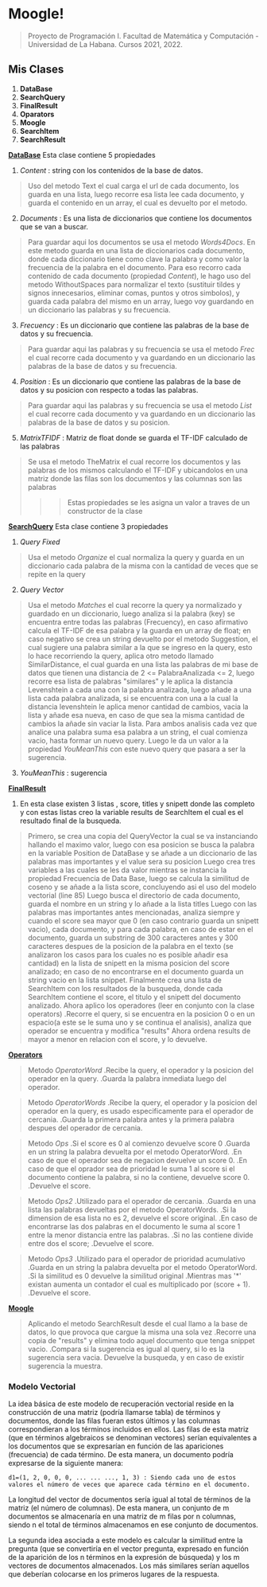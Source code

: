 # Moogle!

> Proyecto de Programación I.
> Facultad de Matemática y Computación - Universidad de La Habana.
> Cursos 2021, 2022.
## Mis Clases
1. **DataBase**
2. **SearchQuery**
3. **FinalResult**
4. **Oparators**
5. **Moogle**
6. **SearchItem** 
7. **SearchResult**

**[DataBase](MoogleEngine\DataBase.cs)**
Esta clase contiene 5 propiedades
1. *Content* : string con los contenidos de la base de datos.
  > Uso del metodo Text el cual carga el url de cada documento, los guarda en una lista, luego recorre esa lista lee cada documento, y guarda el contenido en un array, el cual es devuelto por el metodo.
2. *Documents* : Es una lista de diccionarios que contiene los documentos que se van a buscar.
  > Para guardar aqui los documentos se usa el metodo *Words4Docs*. En este metodo guarda en una lista de diccionarios cada documento, donde cada diccionario tiene como clave la palabra y como valor la frecuencia de la palabra en el documento. Para eso recorro cada contenido de cada documento (propiedad *Content*), le hago uso del metodo WithoutSpaces para normalizar el texto (sustituir tildes y signos innecesarios, eliminar comas, puntos y otros simbolos), y guarda cada palabra del mismo en un array, luego voy guardando en un diccionario las palabras y su frecuencia.
3. *Frecuency* : Es un diccionario que contiene las palabras de la base de datos y su frecuencia.
  > Para guardar aqui las palabras y su frecuencia se usa el metodo *Frec* el cual recorre cada documento y va guardando en un diccionario las palabras de la base de datos y su frecuencia.
4. *Position* : Es un diccionario que contiene las palabras de la base de datos y su posicion con respecto a todas las palabras.
  > Para guardar aqui las palabras y su frecuencia se usa el metodo *List* el cual recorre cada documento y va guardando en un diccionario las palabras de la base de datos y su posicion.
5. *MatrixTFIDF* : Matriz de float donde se guarda el TF-IDF calculado de las palabras
  > Se usa el metodo TheMatrix el cual recorre los documentos y las palabras de los mismos calculando el TF-IDF y ubicandolos en una matriz donde las filas son los documentos y las columnas son las palabras
>>> Estas propiedades se les asigna un valor a traves de un constructor de la clase 

**[SearchQuery](MoogleEngine\SearchQuery.cs)**
Esta clase contiene 3 propiedades
1. *Query Fixed* 
  > Usa el metodo *Organize* el cual normaliza la query y guarda en un diccionario cada palabra de la misma con la cantidad de veces que se repite en la query
2. *Query Vector*
  > Usa el metodo *Matches* el cual recorre la query ya normalizado y guardado en un diccionario, luego analiza si la palabra (key) se encuentra entre todas las palabras (Frecuency), en caso afirmativo calcula el TF-IDF de esa palabra y la guarda en un array de float; en caso negativo se crea un string devuelto por el metodo Suggestion, el cual sugiere una palabra similar a la que se ingreso en la query, esto lo hace recorriendo la query, aplica otro metodo llamado SimilarDistance, el cual guarda en una lista las palabras de mi base de datos que tienen una distancia de 2 <= PalabraAnalizada <= 2, luego recorre esa lista de palabras "similares" y le aplica la distancia Levenshtein a cada una con la palabra analizada, luego añade a una lista cada palabra analizada, si se encuentra con una a la cual la distancia levenshtein le aplica menor cantidad de cambios, vacia la lista y añade esa nueva, en caso de que sea la misma cantidad de cambios la añade sin vaciar la lista. Para ambos analisis cada vez que analice una palabra suma esa palabra a un string, el cual comienza vacio, hasta formar un nuevo query. Luego le da un valor a la propiedad *YouMeanThis* con este nuevo query que pasara a ser la sugerencia.
3. *YouMeanThis* : sugerencia

**[FinalResult](MoogleEngine\FinalResult.cs)**
1. En esta clase existen 3 listas , score, titles y snipett donde las completo y con estas listas creo la variable results de SearchItem el cual es el resultado final de la busqueda.
> Primero, se crea una copia del QueryVector la cual se va instanciando hallando el maximo valor, luego con esa posicion se busca la palabra en la variable Position de DataBase y se añade a un diccionario de las palabras mas importantes y el value sera su posicion
> Luego crea tres variables a las cuales se les da valor mientras se instancia la propiedad Frecuencia de Data Base, luego se calcula la similitud de coseno y se añade a la lista score, concluyendo asi el uso del modelo vectorial (line 85)
> Luego busca el directorio de cada documento, guarda el nombre en un string y lo añade a la lista titles
> Luego con las palabras mas importantes antes mencionadas, analiza siempre y cuando el score sea mayor que 0 (en caso contrario guarda un snipett vacio), cada documento, y para cada palabra, en caso de estar en el documento, guarda un substring de 300 caracteres antes y 300 caracteres despues de la posicion de la palabra en el texto (se analizaron los casos para los cuales no es posible añadir esa cantidad) en la lista de snipett en la misma posicion del score analizado; en caso de no encontrarse en el documento guarda un string vacio en la lista snippet.
> Finalmente crea una lista de SearchItem con los resultados de la busqueda, donde cada SearchItem contiene el score, el titulo y el snipett del documento analizado.
>Ahora aplico los operadores (leer en conjunto con la clase operators)
 .Recorre el query, si se encuentra en la posicion 0 o en un espacio(a este se le suma uno y se continua el analisis), analiza que operador se encuentra y modifica "results"
>Ahora ordena results de mayor a menor en relacion con el score, y lo devuelve.

**[Operators](MoogleEngine\Operators.cs)**
> Metodo *OperatorWord* 
  .Recibe la query, el operador y la posicion del operador en la query.
  .Guarda la palabra inmediata luego del operador.

> Metodo *OperatorWords*
  .Recibe la query, el operador y la posicion del operador en la query, es usado especificamente para el operador de cercania.
  .Guarda la primera palabra antes y la primera palabra despues del operador de cercania.

> Metodo *Ops*
 .Si el score es 0 al comienzo devuelve score 0
 .Guarda en un string la palabra devuelta por el metodo OperatorWord.
 .En caso de que el operador sea de negacion devuelve un score 0.
 .En caso de que el oprador sea de prioridad le suma 1 al score si el documento contiene la palabra, si no la contiene, devuelve score 0.
 .Devuelve el score.

> Metodo *Ops2*
 .Utilizado para el operador de cercania.
 .Guarda en una lista las palabras devueltas por el metodo OperatorWords.
 .Si la dimension de esa lista no es 2, devuelve el score original.
 .En caso de encontrarse las dos palabras en el documento le suma al score 1 entre la menor distancia entre las palabras.
 .Si no las contiene divide entre dos el score;
 .Devuelve el score.

> Metodo *Ops3*
 .Utilizado para el operador de prioridad acumulativo
 .Guarda en un string la palabra devuelta por el metodo OperatorWord.
 .Si la similitud es 0 devuelve la similitud original
 .Mientras mas '*' existan aumenta un contador el cual es multiplicado por (score + 1).
 .Devuelve el score.

**[Moogle](MoogleEngine\Moogle.cs)**
> Aplicando el metodo SearchResult desde el cual llamo a la base de datos, lo que provoca que cargue la misma una sola vez
 .Recorre una copia de "results" y elimina todo aquel documento que tenga snippet vacio.
 .Compara si la sugerencia es igual al query, si lo es la sugerencia sera vacia.
 Devuelve la busqueda, y en caso de existir sugerencia la muestra.

### Modelo Vectorial
 La idea básica de este modelo de recuperación vectorial reside en la construcción de una matriz (podría llamarse tabla) de términos y documentos, donde las filas fueran estos últimos y las columnas correspondieran a los términos incluidos en ellos. Las filas de esta matriz (que en términos algebraicos se denominan vectores) serían equivalentes a los documentos que se expresarían en función de las apariciones (frecuencia) de cada término. De esta manera, un documento podría expresarse de la siguiente manera:

    d1=(1, 2, 0, 0, 0, ... ... ..., 1, 3) : Siendo cada uno de estos valores el número de veces que aparece cada término en el documento.

La longitud del vector de documentos sería igual al total de términos de la matriz (el número de columnas). De esta manera, un conjunto de m documentos se almacenaría en una matriz de m filas por n columnas, siendo n el total de términos almacenamos en ese conjunto de documentos.

La segunda idea asociada a este modelo es calcular la similitud entre la pregunta (que se convertiría en el vector pregunta, expresado en función de la aparición de los n términos en la expresión de búsqueda) y los m vectores de documentos almacenados. Los más similares serían aquellos que deberían colocarse en los primeros lugares de la respuesta. 